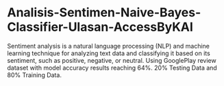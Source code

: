 # Analisis-Sentimen-Naive-Bayes-Classifier-Ulasan-AccessByKAI
Sentiment analysis is a natural language processing (NLP) and machine learning technique for analyzing text data and classifying it based on its sentiment, such as positive, negative, or neutral. Using GooglePlay review dataset with model accuracy results reaching 64%. 20% Testing Data and 80% Training Data.
